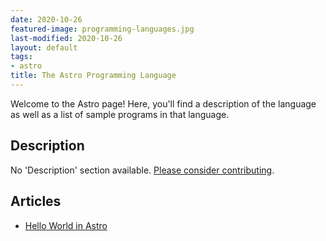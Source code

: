 ```yaml
---
date: 2020-10-26
featured-image: programming-languages.jpg
last-modified: 2020-10-26
layout: default
tags:
- astro
title: The Astro Programming Language
---
```


Welcome to the Astro page! Here, you'll find a description of the language as well as a list of sample programs in that language.

## Description

No 'Description' section available. [Please consider contributing](https://github.com/TheRenegadeCoder/sample-programs-website).

## Articles

- [Hello World in Astro](https://sampleprograms.io/projects/hello-world/astro)